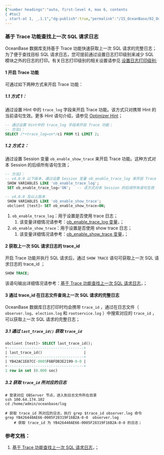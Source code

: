 ```yaml
---
{"number headings":"auto, first-level 4, max 6, contents
{ #toc}
, start-at 1, _.1.1","dg-publish":true,"permalink":"/15_OceanBase/02_OceanBase 基本操作/02_集群和多租户管理/管理日志/基于 Trace 功能查找上一次 SQL 请求日志/","dgPassFrontmatter":true}
---
```



### 基于 Trace 功能查找上一次 SQL 请求日志

OceanBase 数据库支持基于 Trace 功能快速获取上一次 SQL 请求的完整日志；
为了便于查找目标 SQL 请求日志，您可提前通过设置日志打印级别来减少 SQL 模块之外的日志的打印。有关日志打印级别的相关设置请参见 [设置日志打印级别](https://www.oceanbase.com/docs/common-oceanbase-database-cn-10000000001702460);

#### 1 开启 Trace 功能
可通过如下两种方式来开启 Trace 功能：
##### 1.1 方式 1：
通过设置 Hint 中的 `trace_log` 字段来开启 Trace 功能。该方式只对携带 Hint 的当前语句生效。更多 Hint 语句介绍，请参见 [Optimizer Hint](https://www.oceanbase.com/docs/common-oceanbase-database-cn-10000000001702247)；
```sql
-- 通过设置 Hint中的 trace_log 字段来开启 Trace 功能；
-- 方法1：
SELECT /*+trace_log=on*/c1 FROM t1 LIMIT 2; 
```

##### 1.2 方式 2：
通过设置 Session 变量 `ob_enable_show_trace` 来开启 Trace 功能。这种方式对本 Session 的后续所有语句生效；
```sql
-- 方法2：
-- v4.0.0 以下版本，通过设置 Session 变量 ob_enable_trace_log 来开启 Trace 功能；
 SHOW VARIABLES LIKE 'ob_enable_trace_log';
 SET ob_enable_trace_log='ON';   -- 该方式对本 Session 的后续所有语句生效

-- v4.0.0 及以上版本
 SHOW VARIABLES LIKE 'ob_enable_show_trace';
 obclient [test]> SET ob_enable_show_trace=ON;
```

1. `ob_enable_trace_log`：用于设置是否使用 trace 日志；
	1. 该变量详细情况请参考：[ob_enable_trace_log 变量](https://www.yuque.com/conan-vw2ov/uzu4yl/qcigl9iskd0657xb)，；
2. `ob_enable_show_trace`：用于设置是否使用 show trace 日志；
	1. 该变量详细情况请参考：[ob_enable_show_trace 变量](https://www.oceanbase.com/docs/common-oceanbase-database-cn-0000000002183535)，；


#### 2 获取上一次 SQL 请求日志的 trace_id
开启 Trace 功能并执行 SQL 请求后，通过 `SHOW TRACE` 语句可获取上一次 SQL 请求日志的 trace_id ；
```sql
SHOW TRACE;
```
该语句输出详细情况请参考：[基于 Trace 功能查找上一次 SQL 请求日志](https://www.oceanbase.com/docs/common-oceanbase-database-cn-10000000001702462)，；

#### 3 通过 trace_id 在日志文件查询上一次 SQL 请求的完整日志

OceanBase 数据库日志打印时均会携带 `trace_id` ，通过在日志文件（ `observer.log`、`election.log` 和 `rootservice.log` ）中搜索对应的 `trace_id` ，可以获取上一次 SQL 请求的完整日志；

##### 3.1 通过 `last_trace_id()` 获取 `trace_id`

```sql
obclient [test]> SELECT last_trace_id();
+-----------------------------------+
| last_trace_id()                   |
+-----------------------------------+
| YB42AC1E87CC-0005F6BFDB3E2199-0-0 |
+-----------------------------------+
1 row in set (0.000 sec)
```


##### 3.2 获取 `trace_id` 所对应的日志
```shell
# 登录对应 OBServer 节点，进入到日志文件所在目录
ssh 100.64.174.102
cd /home/admin/oceanbase/log   

# 获取 trace_id 所对应的日志，执行 grep $trace_id observer.log 命令
grep YB426440AE66-0005F28319F16B2A-0-0  observer.log
	# 获取 trace_id 为 YB426440AE66-0005F28319F16B2A-0-0 的日志；
```


### 参考文档：
1.  [基于 Trace 功能查找上一次 SQL 请求日志](https://www.oceanbase.com/docs/enterprise-oceanbase-database-cn-10000000000946340)，；